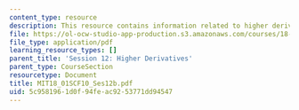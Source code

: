 ```yaml
---
content_type: resource
description: This resource contains information related to higher derivatives.
file: https://ol-ocw-studio-app-production.s3.amazonaws.com/courses/18-01sc-single-variable-calculus-fall-2010/5c9581961d0f94feac9253771dd94547_MIT18_01SCF10_Ses12b.pdf
file_type: application/pdf
learning_resource_types: []
parent_title: 'Session 12: Higher Derivatives'
parent_type: CourseSection
resourcetype: Document
title: MIT18_01SCF10_Ses12b.pdf
uid: 5c958196-1d0f-94fe-ac92-53771dd94547
---
```

